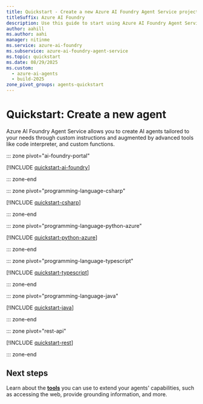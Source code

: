 ```yaml
---
title: Quickstart - Create a new Azure AI Foundry Agent Service project
titleSuffix: Azure AI Foundry
description: Use this guide to start using Azure AI Foundry Agent Service.
author: aahill
ms.author: aahi
manager: nitinme
ms.service: azure-ai-foundry
ms.subservice: azure-ai-foundry-agent-service
ms.topic: quickstart
ms.date: 08/29/2025
ms.custom:
  - azure-ai-agents
  - build-2025
zone_pivot_groups: agents-quickstart
---
```


# Quickstart: Create a new agent

Azure AI Foundry Agent Service allows you to create AI agents tailored to your needs through custom instructions and augmented by advanced tools like code interpreter, and custom functions.

::: zone pivot="ai-foundry-portal"

[!INCLUDE [quickstart-ai-foundry](includes/quickstart-foundry.md)]

::: zone-end

::: zone pivot="programming-language-csharp"

[!INCLUDE [quickstart-csharp](includes/quickstart-csharp.md)]

::: zone-end

::: zone pivot="programming-language-python-azure"

[!INCLUDE [quickstart-python-azure](includes/quickstart-python.md)]

::: zone-end

::: zone pivot="programming-language-typescript"

[!INCLUDE [quickstart-typescript](includes/quickstart-typescript.md)]

::: zone-end

::: zone pivot="programming-language-java"

[!INCLUDE [quickstart-java](includes/quickstart-java.md)]

::: zone-end

::: zone pivot="rest-api"

[!INCLUDE [quickstart-rest](includes/quickstart-rest.md)]

::: zone-end

## Next steps

Learn about the [**tools**](./how-to/tools/overview.md) you can use to extend your agents' capabilities, such as accessing the web, provide grounding information, and more. 

